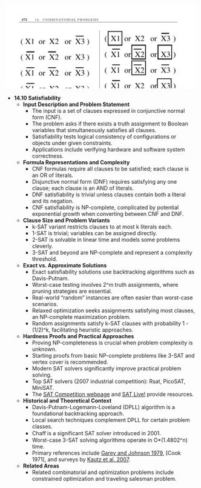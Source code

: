 ![ADM-ch14-combinatorials-satisfiability](ADM-ch14-combinatorials-satisfiability.best.png)

- **14.10 Satisfiability**
  - **Input Description and Problem Statement**
    - The input is a set of clauses expressed in conjunctive normal form (CNF).
    - The problem asks if there exists a truth assignment to Boolean variables that simultaneously satisfies all clauses.
    - Satisfiability tests logical consistency of configurations or objects under given constraints.
    - Applications include verifying hardware and software system correctness.
  - **Formula Representations and Complexity**
    - CNF formulas require all clauses to be satisfied; each clause is an OR of literals.
    - Disjunctive normal form (DNF) requires satisfying any one clause; each clause is an AND of literals.
    - DNF satisfiability is trivial unless clauses contain both a literal and its negation.
    - CNF satisfiability is NP-complete, complicated by potential exponential growth when converting between CNF and DNF.
  - **Clause Size and Problem Variants**
    - k-SAT variant restricts clauses to at most k literals each.
    - 1-SAT is trivial; variables can be assigned directly.
    - 2-SAT is solvable in linear time and models some problems cleverly.
    - 3-SAT and beyond are NP-complete and represent a complexity threshold.
  - **Exact vs. Approximate Solutions**
    - Exact satisfiability solutions use backtracking algorithms such as Davis-Putnam.
    - Worst-case testing involves 2^m truth assignments, where pruning strategies are essential.
    - Real-world “random” instances are often easier than worst-case scenarios.
    - Relaxed optimization seeks assignments satisfying most clauses, an NP-complete maximization problem.
    - Random assignments satisfy k-SAT clauses with probability 1 - (1/2)^k, facilitating heuristic approaches.
  - **Hardness Proofs and Practical Approaches**
    - Proving NP-completeness is crucial when problem complexity is unknown.
    - Starting proofs from basic NP-complete problems like 3-SAT and vertex cover is recommended.
    - Modern SAT solvers significantly improve practical problem solving.
    - Top SAT solvers (2007 industrial competition): Rsat, PicoSAT, MiniSAT.
    - The [SAT Competition webpage](http://www.satcompetition.org/) and [SAT Live!](http://www.satlive.org/) provide resources.
  - **Historical and Theoretical Context**
    - Davis-Putnam-Logemann-Loveland (DPLL) algorithm is a foundational backtracking approach.
    - Local search techniques complement DPLL for certain problem classes.
    - Chaﬀ is a significant SAT solver introduced in 2001.
    - Worst-case 3-SAT solving algorithms operate in O*(1.4802^n) time.
    - Primary references include [Garey and Johnson 1979](https://www.springer.com/gp/book/9780387900446), [Cook 1971], and surveys by [Kautz et al. 2007](https://mitpress.mit.edu/books/satisfiability-handbook).
  - **Related Areas**
    - Related combinatorial and optimization problems include constrained optimization and traveling salesman problem.
